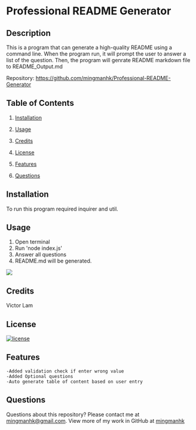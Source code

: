 # Professional README Generator
## Description
This is a program that can generate a high-quality README using a command line. When the program run, it will prompt the user to answer a list of the question. Then, the program will genrate README markdown file to README_Output.md

Repository: 
    https://github.com/mingmanhk/Professional-README-Generator 

## Table of Contents
1. [Installation](#installation)

2. [Usage](#usage)

3. [Credits](#credits)

4. [License](#license)

5. [Features](#features)

6. [Questions](#questions)

## Installation
To run this program required inquirer and util.
## Usage
   1. Open terminal
   2. Run 'node index.js'
   3. Answer all questions
   4. README.md will be generated.
<img src="assets/video.gif"/>

## Credits
Victor Lam
## License
[![license](https://img.shields.io/badge/license-MIT-blue)](https://shields.io)
## Features
    -Added validation check if enter wrong value
    -Added Optional questions
    -Auto generate table of content based on user entry
## Questions
Questions about this repository? Please contact me at [mingmanhk@gmail.com](mailto:mingmanhk@gmail.com).
View more of my work in GitHub at [mingmanhk](https://github.com/mingmanhk)